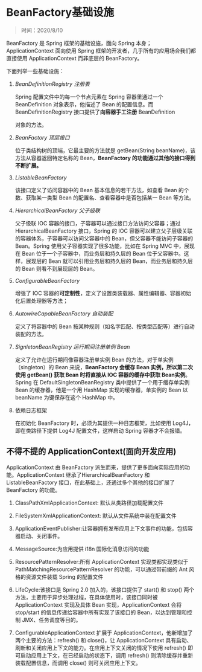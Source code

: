 # BeanFactory基础设施

> 时间：2020/8/10

BeanFactory 是 Spring 框架的基础设施，面向 Spring 本身；ApplicationContext 面向使用 Spring 框架的开发者，几乎所有的应用场合我们都直接使用 ApplicationContext 而非底层的 BeanFactory。

下面列举一些基础设施：

1. *BeanDefinitionRegistry 注册表*

   Spring 配置文件中的每一个节点元素在 Spring 容器里通过一个 BeanDefinition 对象表示，他描述了 Bean 的配置信息。而 BeanDefinitionRegistry 接口提供了**向容器手工注册** BeanDefinition

   对象的方法。

2. *BeanFactory 顶层接口*

   位于类结构树的顶端，它最主要的方法就是 getBean(String beanName)，该方法从容器返回特定名称的 Bean，**BeanFactory 的功能通过其他的接口得到不断扩展。**

3. *ListableBeanFactory*

   该接口定义了访问容器中的 Bean 基本信息的若干方法，如查看 Bean 的个数、获取某一类型 Bean 的配置名、查看容器中是否包括某一 Bean 等方法。

4. *HierarchicalBeanFactory 父子级联*

   父子级联 IOC 容器的接口，子容器可以通过接口方法访问父容器；通过 HierarchicalBeanFactory 接口，Spring 的 IOC 容器可以建立父子层级关联的容器体系，子容器可以访问父容器中的 Bean，但父容器不能访问子容器的 Bean。Spring 使用父子容器实现了很多功能，比如在 Spring MVC 中，展现在 Bean 位于一个子容器中，而业务层和持久层的 Bean 位于父容器中。这样，展现层的 Bean 就可以引用业务层和持久层的 Bean，而业务层和持久层的 Bean 则看不到展现层的 Bean。

5. *ConfigurableBeanFactory*

   增强了 IOC 容器的**可定制性**，定义了设置类装载器、属性编辑器、容器初始化后置处理器等方法；

6. *AutowireCapableBeanFactory 自动装配*

   定义了将容器中的 Bean 按某种规则（如名字匹配、按类型匹配等）进行自动装配的方法。

7. *SignletonBeanRegistry 运行期间注册单例 Bean*

   定义了允许在运行期间像容器注册单实例 Bean 的方法，对于单实例（singleton）的 Bean 来说，**BeanFactory 会缓存 Bean 实例，所以第二次使用 getBean() 获取 Bean 时将直接从 IOC 容器的缓存中获取 Bean实例**。Spring 在 DefaultSingletonBeanRegistry 类中提供了一个用于缓存单实例 Bean 的缓存器，他是一个用 HashMap 实现的缓存器，单实例的 Bean 以 beanName 为键保存在这个 HashMap 中。

8. 依赖日志框架

   在初始化 BeanFactory 时，必须为其提供一种日志框架，比如使用 Log4J，即在类路径下提供 Log4J 配置文件，这样启动 Spring 容器才不会报错。

## 不得不提的 ApplicationContext(面向开发应用)

ApplicationContext 由 BeanFactory 派生而来，提供了更多面向实际应用的功能。ApplicationContext 继承了HierarchicalBeanFactory 和 ListableBeanFactory 接口，在此基础上，还通过多个其他的接口扩展了 BeanFactory 的功能。

1. ClassPathXmlApplicationContext: 默认从类路径加载配置文件
2. FileSystemXmlApplicationContext: 默认从文件系统中装在配置文件
3. ApplicationEventPublisher:让容器拥有发布应用上下文事件的功能，包括容器启动、关闭事件。
4. MessageSource:为应用提供 i18n 国际化消息访问的功能
5. ResourcePatternResolver:所有 ApplicationContext 实现类都实现类似于 PathMatchingResourcePatternResolver 的功能，可以通过带前缀的 Ant 风格的资源文件装载 Spring 的配置文件

6. LifeCycle:该接口是 Spring 2.0 加入的，该接口提供了 start() 和 stop() 两个方法，主要用于异步处理过程，在具体使用时，该接口同时被 ApplicationContext 实现及具体 Bean 实现，ApplicationContext 会将 stop/start 的信息传递给容器中所有实现了该接口的 Bean，以达到管理和控制 JMX、任务调度等目的。
7. ConfigurableApplicationContext 扩展于 ApplicationContext，他新增加了两个主要的方法：refresh() 和 close()，让 ApplicationContext 具有启动、刷新和关闭应用上下文的能力。在应用上下文关闭的情况下使用 refresh() 即可启动应用上下文，在已经启动的状态下，调用 refresh() 则清除缓存并重新装载配置信息，而调用 close() 则可关闭应用上下文。



























